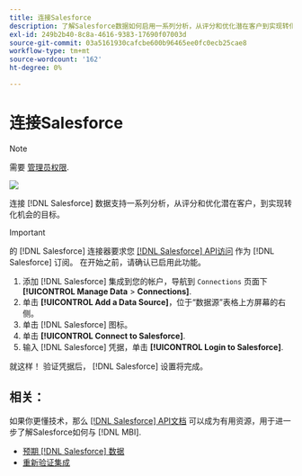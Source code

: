 ```yaml
---
title: 连接Salesforce
description: 了解Salesforce数据如何启用一系列分析，从评分和优化潜在客户到实现转化机会的目标。
exl-id: 249b2b40-8c8a-4616-9383-17690f07003d
source-git-commit: 03a5161930cafcbe600b96465ee0fc0ecb25cae8
workflow-type: tm+mt
source-wordcount: '162'
ht-degree: 0%

---
```


# 连接Salesforce

>[!NOTE]
>
>需要 [管理员权限](../../../administrator/user-management/user-management.md).

![](../../../assets/Salesforce_Logo.png)

连接 [!DNL Salesforce] 数据支持一系列分析，从评分和优化潜在客户，到实现转化机会的目标。

>[!IMPORTANT]
>
>的 [!DNL Salesforce] 连接器要求您 [[!DNL Salesforce] API访问](../integrations/salesforce.md) 作为 [!DNL Salesforce] 订阅。 在开始之前，请确认已启用此功能。

1. 添加 [!DNL Salesforce] 集成到您的帐户，导航到 `Connections` 页面下 **[!UICONTROL Manage Data** > **Connections]**.
1. 单击 **[!UICONTROL Add a Data Source]**，位于“数据源”表格上方屏幕的右侧。
1. 单击 [!DNL Salesforce] 图标。
1. 单击 **[!UICONTROL Connect to Salesforce]**.
1. 输入 [!DNL Salesforce] 凭据，单击 **[!UICONTROL Login to Salesforce]**.

就这样！ 验证凭据后， [!DNL Salesforce] 设置将完成。

## 相关：

如果你更懂技术，那么 [[!DNL Salesforce] API文档](https://developer.salesforce.com/docs/atlas.en-us.api_rest.meta/api_rest/intro_what_is_rest_api.htm) 可以成为有用资源，用于进一步了解Salesforce如何与 [!DNL MBI].

* [预期 [!DNL Salesforce] 数据](../integrations/salesforce-data.md)
* [重新验证集成](https://support.magento.com/hc/en-us/articles/360016733151)
